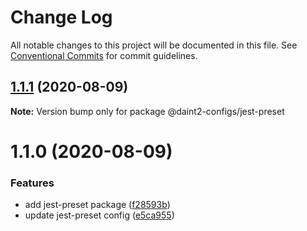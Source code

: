 # Change Log

All notable changes to this project will be documented in this file.
See [Conventional Commits](https://conventionalcommits.org) for commit guidelines.

## [1.1.1](https://github.com/daint2git/daint2-configs/compare/v1.1.0...v1.1.1) (2020-08-09)

**Note:** Version bump only for package @daint2-configs/jest-preset





# 1.1.0 (2020-08-09)


### Features

* add jest-preset package ([f28593b](https://github.com/daint2git/daint2-configs/commit/f28593bbbd37d7dd690839df63877daa953f8be3))
* update jest-preset config ([e5ca955](https://github.com/daint2git/daint2-configs/commit/e5ca95529354c9e649be7571bcca833d3b42a0f0))
